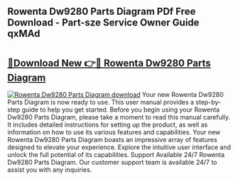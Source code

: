 ## Rowenta Dw9280 Parts Diagram PDf Free Download - Part-sze Service Owner Guide qxMAd

# <h2><a href="http://dfkr47q.blite.top/?on=Rowenta+Dw9280+Parts+Diagram">🔗Download New 👉🔴 Rowenta Dw9280 Parts Diagram</a></h2>

[![Rowenta Dw9280 Parts Diagram download](https://i.imgur.com/lujVjoI.png)](http://dfkr47q.blite.top/?on=Rowenta+Dw9280+Parts+Diagram)
Your new Rowenta Dw9280 Parts Diagram is now ready to use. This user manual provides a step-by-step guide to help you get started. Before you begin using your Rowenta Dw9280 Parts Diagram, please take a moment to read this manual carefully. It includes detailed instructions for setting up the product, as well as information on how to use its various features and capabilities. Your new Rowenta Dw9280 Parts Diagram boasts an impressive array of features designed to elevate your experience. Explore the intuitive user interface and unlock the full potential of its capabilities. Support Available 24/7 Rowenta Dw9280 Parts Diagram. Our customer support team is available 24/7 to assist you with any inquiries.

